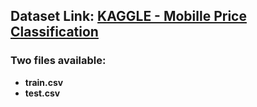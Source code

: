 ## Dataset Link: **[KAGGLE - Mobille Price Classification](https://www.kaggle.com/datasets/iabhishekofficial/mobile-price-classification)**

### Two files available: 
* **train.csv**
* **test.csv**

